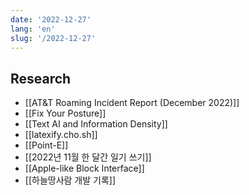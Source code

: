 ```yaml
---
date: '2022-12-27'
lang: 'en'
slug: '/2022-12-27'
---
```


## Research

- [[AT&T Roaming Incident Report (December 2022)]]
- [[Fix Your Posture]]
- [[Text AI and Information Density]]
- [[latexify.cho.sh]]
- [[Point-E]]
- [[2022년 11월 한 달간 일기 쓰기]]
- [[Apple-like Block Interface]]
- [[하늘땅사람 개발 기록]]
